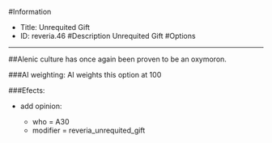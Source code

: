 #Information
 - Title: Unrequited Gift
 - ID: reveria.46
#Description
Unrequited Gift
#Options

___
##Alenic culture has once again been proven to be an oxymoron.

###AI weighting:
AI weights this option at 100


###Efects:<ul><li>add opinion:</li><ul><li>who = A30</li><li>modifier = reveria_unrequited_gift</li></ul></ul>
